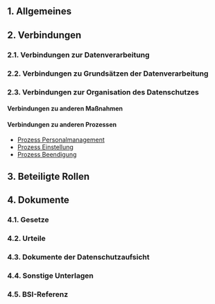 ## 1. Allgemeines
## 2. Verbindungen
### 2.1. Verbindungen zur Datenverarbeitung
### 2.2. Verbindungen zu Grundsätzen der Datenverarbeitung
### 2.3. Verbindungen zur Organisation des Datenschutzes
#### Verbindungen zu anderen Maßnahmen
#### Verbindungen zu anderen Prozessen
- [Prozess Personalmanagement](../Organisation/Prozess-Personalmanagement.md)
- [Prozess Einstellung](../Organisation/Prozess-Einstellung.md)
- [Prozess Beendigung](../Organisation/Prozess-Beendigung.md)
## 3. Beteiligte Rollen
## 4. Dokumente
### 4.1. Gesetze
### 4.2. Urteile
### 4.3. Dokumente der Datenschutzaufsicht
### 4.4. Sonstige Unterlagen
### 4.5. BSI-Referenz